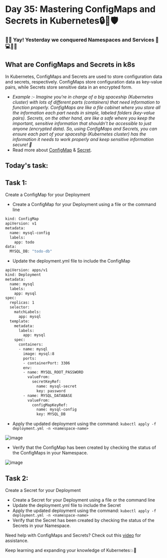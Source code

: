 # Day 35: Mastering ConfigMaps and Secrets in Kubernetes🔒🔑🛡️

###  👏🎉 Yay! Yesterday we conquered Namespaces and Services 💪💻🔗🚀

## What are ConfigMaps and Secrets in k8s
In Kubernetes, ConfigMaps and Secrets are used to store configuration data and secrets, respectively. ConfigMaps store configuration data as key-value pairs, while Secrets store sensitive data in an encrypted form.

- *Example :- Imagine you're in charge of a big spaceship (Kubernetes cluster) with lots of different parts (containers) that need information to function properly.
ConfigMaps are like a file cabinet where you store all the information each part needs in simple, labeled folders (key-value pairs).
Secrets, on the other hand, are like a safe where you keep the important, sensitive information that shouldn't be accessible to just anyone (encrypted data).
So, using ConfigMaps and Secrets, you can ensure each part of your spaceship (Kubernetes cluster) has the information it needs to work properly and keep sensitive information secure! 🚀*
- Read more about [ConfigMap](https://kubernetes.io/docs/concepts/configuration/configmap/) & [Secret](https://kubernetes.io/docs/concepts/configuration/secret/).
## Today's task:
## Task 1:
Create a ConfigMap for your Deployment

- Create a ConfigMap for your Deployment using a file or the command line

```sh
kind: ConfigMap
apiVersion: v1
metadata:
  name: mysql-config
  labels:
    app: todo
data:
  MYSQL_DB: "todo-db"
```

- Update the deployment.yml file to include the ConfigMap

```sh
apiVersion: apps/v1
kind: Deployment
metadata:
  name: mysql
  labels:
    app: mysql
spec:
  replicas: 1
  selector:
    matchLabels:
      app: mysql
  template:
    metadata:
      labels:
        app: mysql
    spec:
      containers:
      - name: mysql
        image: mysql:8
        ports:
        - containerPort: 3306
        env:
        - name: MYSQL_ROOT_PASSWORD
          valueFrom:
            secretKeyRef:
              name: mysql-secret
              key: password
        - name: MYSQL_DATABASE
          valueFrom:
            configMapKeyRef:
              name: mysql-config
              key: MYSQL_DB
```

- Apply the updated deployment using the command: `kubectl apply -f deployment.yml -n <namespace-name>`

![image](https://user-images.githubusercontent.com/117350787/236670749-66e4045a-af9d-415c-9c77-5233a4de6ac2.png)

- Verify that the ConfigMap has been created by checking the status of the ConfigMaps in your Namespace.

![image](https://user-images.githubusercontent.com/117350787/236670778-6b26be64-60b0-43b9-a273-dfaafa4478b3.png)

## Task 2:
Create a Secret for your Deployment

- Create a Secret for your Deployment using a file or the command line
- Update the deployment.yml file to include the Secret
- Apply the updated deployment using the command: `kubectl apply -f deployment.yml -n <namespace-name>`
- Verify that the Secret has been created by checking the status of the Secrets in your Namespace.

Need help with ConfigMaps and Secrets? Check out this [video](https://youtu.be/FAnQTgr04mU) for assistance.
  
Keep learning and expanding your knowledge of Kubernetes💥🙌
